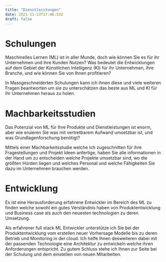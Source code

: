```yaml
---
title: "Dienstleistungen"
date: 2021-11-13T17:46:53Z
draft: false 
---
```


# Schulungen
Maschinelles Lernen (ML) ist in aller Munde, doch wie können Sie es für ihr
Unternehmen und ihre Kunden Nutzen? Was bedeutet die Entwicklungen auf dem
Gebiet der Künstlichen Intelligenz (KI) für ihr Unternehmen, ihre Branche, und
wie können Sie von Ihnen profitieren?

In Massgeschneiderten Schulungen kann ich ihnen diese und viele weiteren Fragen
beantworten um sie zu unterschätzen das beste aus ML und KI für ihr Unternehmen
heraus zu holen.

# Machbarkeitsstudien
Das Potenzial von ML für Ihre Produkte und Dienstleistungen ist enorm, aber wie
eruieren Sie was mit vertretbarem Aufwand umsetzbar ist, und was
Grundlagenforschung benötigt?

Mittels einer Machbarkeitsstudie welche Ich zugeschnitten für ihre
Fragestellungen und Projekt Ideen anfertige, haben Sie alle informationen in der
Hand um zu entscheiden welche Projekte umsetzbar sind, wo die größten Hürden
liegen und welches Personal und welche Fähigkeiten Sie dazu im Unternehmen
brauchen werden.

# Entwicklung
Es ist eine Herausforderung erfahrene Entwickler im Bereich des ML zu finden
welche sowohl ein gutes Verständnis haben von Produktentwicklung und Business
case als auch den neuesten technologien zu deren Umsetzung.

Als erfahrener full stack ML Entwickler unterstütze ich Sie bei der
Produktentwicklung vom erstellen neuer Vorhersage Modelle bis zu deren Betrieb
und Monitoring in der cloud.
Ich helfe Ihnen desweiteren dabei mit der passenden Technologie eine Architektur
zu entwickeln welche ihren Anforderungen entspricht. Zu gutem Schluss stehe ich
Ihnen zur Seite bei der Schulung und dem einstellen von neuen Mitarbeiten.
